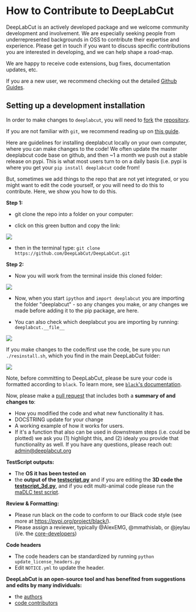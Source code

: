 # How to Contribute to DeepLabCut

DeepLabCut is an actively developed package and we welcome community development and involvement. We are especially seeking people from underrepresented backgrounds in OSS to contribute their expertise and experience. Please get in touch if you want to discuss specific contributions you are interested in developing, and we can help shape a road-map.

We are happy to receive code extensions, bug fixes, documentation updates, etc.

If you are a new user, we recommend checking out the detailed [Github Guides](https://guides.github.com).

## Setting up a development installation

In order to make changes to `deeplabcut`, you will need to [fork](https://guides.github.com/activities/forking/#fork) the
[repository](https://github.com/deeplabcut/deeplabcut).

If you are not familiar with `git`, we recommend reading up on [this guide](https://guides.github.com/introduction/git-handbook/#basic-git).

Here are guidelines for installing deeplabcut locally on your own computer, where you can make changes to the code! We often update the master deeplabcut code base on github, and then ~1 a month we push out a stable release on pypi. This is what most users turn to on a daily basis (i.e. pypi is where you get your `pip install deeplabcut` code from! 

But, sometimes we add things to the repo that are not yet integrated, or you might want to edit the code yourself, or you will need to do this to contribute. Here, we show you how to do this. 

**Step 1:**

- git clone the repo into a folder on your computer:  

- click on this green button and copy the link:

![](https://images.squarespace-cdn.com/content/v1/57f6d51c9f74566f55ecf271/1581984907363-G8AFGX4V20Y1XD1PSZAK/ke17ZwdGBToddI8pDm48kGJBV0_F4LE4_UtCip_K_3lZw-zPPgdn4jUwVcJE1ZvWEtT5uBSRWt4vQZAgTJucoTqqXjS3CfNDSuuf31e0tVE0ejQCe16973Pm-pux3j5_Oqt57D2H0YbaJ3tl8vn_eR926scO3xePJoa6uVJa9B4/gitclone.png?format=500w)

- then in the terminal type: `git clone https://github.com/DeepLabCut/DeepLabCut.git`

**Step 2:**

- Now you will work from the terminal inside this cloned folder:

![](https://images.squarespace-cdn.com/content/v1/57f6d51c9f74566f55ecf271/1581985288123-V8XUAY0C0ZDNJ5WBHB7Y/ke17ZwdGBToddI8pDm48kIsGBOdR9tS_SxF6KQXIcDtZw-zPPgdn4jUwVcJE1ZvWQUxwkmyExglNqGp0IvTJZUJFbgE-7XRK3dMEBRBhUpz3c8X74DzCy4P3pv-ZANOdh-3ZL9iVkcryTbbTskaGvEc42UcRKU-PHxLXKM6ZekE/terminal.png?format=750w)

- Now, when you start `ipython` and `import deeplabcut` you are importing the folder "deeplabcut" - so any changes you make, or any changes we made before adding it to the pip package, are here.

- You can also check which deeplabcut you are importing by running: `deeplabcut.__file__`

![](https://images.squarespace-cdn.com/content/v1/57f6d51c9f74566f55ecf271/1581985466026-94OCSZJ5TL8U52JLB5VU/ke17ZwdGBToddI8pDm48kNdOD5iqmBzHwUaWGKS6qHBZw-zPPgdn4jUwVcJE1ZvWQUxwkmyExglNqGp0IvTJZUJFbgE-7XRK3dMEBRBhUpyQPoegsR7K4odW9xcCi1MIHmvHh95_BFXYdKinJaRhV61R4G3qaUq94yWmtQgdj1A/importlocal.png?format=750w)

If you make changes to the code/first use the code, be sure you run `./resinstall.sh`, which you find in the main DeepLabCut folder:

![](https://images.squarespace-cdn.com/content/v1/57f6d51c9f74566f55ecf271/1609353210708-FRNREI7HUNS4GLDSJ00G/ke17ZwdGBToddI8pDm48kAya1IcSd32bok4WHvykeicUqsxRUqqbr1mOJYKfIPR7LoDQ9mXPOjoJoqy81S2I8N_N4V1vUb5AoIIIbLZhVYy7Mythp_T-mtop-vrsUOmeInPi9iDjx9w8K4ZfjXt2dq18t0tDkB2HMfL2JGcLHN27k5rSOPIU8nEAZT0p1MiSCjLISwBs8eEdxAxTptZAUg/Screen+Shot+2020-12-30+at+7.33.16+PM.png?format=2500w)



Note, before committing to DeepLabCut, please be sure your code is formatted according to `black`. To learn more,
see [`black`'s documentation](https://black.readthedocs.io/en/stable/).

Now, please make a [pull request](https://github.com/DeepLabCut/DeepLabCut/pull/new/) that includes both a **summary of and changes to**:

- How you modified the code and what new functionality it has.
- DOCSTRING update for your change
- A working example of how it works for users. 
- If it's a function that also can be used in downstream steps (i.e. could be plotted) we ask you (1) highlight this, and (2) idealy you provide that functionality as well. If you have any questions, please reach out: admin@deeplabcut.org 

**TestScript outputs:**

- The **OS it has been tested on**
- the **output of the [testscript.py](/examples/testscript.py)** and if you are editing the **3D code the [testscript_3d.py](/examples/testscript_3d.py)**, and if you edit multi-animal code please run the [maDLC test script](https://github.com/DeepLabCut/DeepLabCut/blob/master/examples/testscript_multianimal.py).

**Review & Formatting:**

- Please run black on the code to conform to our Black code style (see more at https://pypi.org/project/black/). 
- Please assign a reviewer, typically @AlexEMG, @mmathislab, or @jeylau (i/e. the [core-developers](https://github.com/orgs/DeepLabCut/teams/core-developers/members))

**Code headers**

- The code headers can be standardized by running `python update_license_headers.py`
- Edit `NOTICE.yml` to update the header. 

**DeepLabCut is an open-source tool and has benefited from suggestions and edits by many individuals:**

- the [authors](/AUTHORS)
- [code contributors](https://github.com/DeepLabCut/DeepLabCut/graphs/contributors) 

